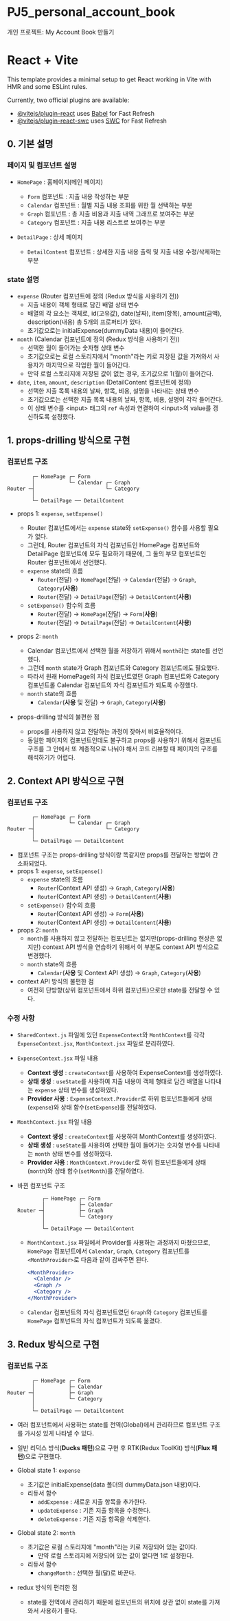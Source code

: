 # PJ5_personal_account_book

개인 프로젝트: My Account Book 만들기

# React + Vite

This template provides a minimal setup to get React working in Vite with HMR and some ESLint rules.

Currently, two official plugins are available:

- [@vitejs/plugin-react](https://github.com/vitejs/vite-plugin-react/blob/main/packages/plugin-react/README.md) uses [Babel](https://babeljs.io/) for Fast Refresh
- [@vitejs/plugin-react-swc](https://github.com/vitejs/vite-plugin-react-swc) uses [SWC](https://swc.rs/) for Fast Refresh

## 0. 기본 설명

### 페이지 및 컴포넌트 설명

- `HomePage` : 홈페이지(메인 페이지)

  - `Form` 컴포넌트 : 지출 내용 작성하는 부분
  - `Calendar` 컴포넌트 : 월별 지출 내용 조회를 위한 월 선택하는 부분
  - `Graph` 컴포넌트 : 총 지출 비용과 지출 내역 그래프로 보여주는 부분
  - `Category` 컴포넌트 : 지출 내용 리스트로 보여주는 부분

- `DetailPage` : 상세 페이지
  - `DetailContent` 컴포넌트 : 상세한 지출 내용 출력 및 지출 내용 수정/삭제하는 부분

### state 설명

- `expense` (Router 컴포넌트에 정의 (Redux 방식을 사용하기 전))
  - 지출 내용이 객체 형태로 담긴 배열 상태 변수
  - 배열의 각 요소는 객체로, id(고유값), date(날짜), item(항목), amount(금액), description(내용) 총 5개의 프로퍼티가 있다.
  - 초기값으로는 initialExpense(dummyData 내용)이 들어간다.
- `month` (Calendar 컴포넌트에 정의 (Redux 방식을 사용하기 전))
  - 선택한 월이 들어가는 숫자형 상태 변수
  - 초기값으로는 로컬 스토리지에서 "month"라는 키로 저장된 값을 가져와서 사용자가 마지막으로 작업한 월이 들어간다.
  - 만약 로컬 스토리지에 저장된 값이 없는 경우, 초기값으로 1(월)이 들어간다.
- `date`, `item`, `amount`, `description` (DetailContent 컴포넌트에 정의)
  - 선택한 지출 목록 내용의 날짜, 항목, 비용, 설명을 나타내는 상태 변수
  - 초기값으로는 선택한 지출 목록 내용의 날짜, 항목, 비용, 설명이 각각 들어간다.
  - 이 상태 변수를 \<input> 태그의 `ref` 속성과 연결하여 \<input>의 value를 갱신하도록 설정했다.

## 1. props-drilling 방식으로 구현

### 컴포넌트 구조

```
        ┌─ HomePage ┌─ Form
        │           └─ Calendar ┌─ Graph
Router ─┤                       └─ Category
        │
        └─ DetailPage ── DetailContent
```

- props 1: `expense`, `setExpense()`

  - Router 컴포넌트에서는 `expense` state와 `setExpense()` 함수를 사용할 필요가 없다.
  - 그런데, Router 컴포넌트의 자식 컴포넌트인 HomePage 컴포넌트와 DetailPage 컴포넌트에 모두 필요하기 때문에, 그 둘의 부모 컴포넌트인 Router 컴포넌트에서 선언했다.
  - `expense` state의 흐름
    - `Router`(전달) -> `HomePage`(전달) -> `Calendar`(전달) -> `Graph`, `Category`(**사용**)
    - `Router`(전달) -> `DetailPage`(전달) -> `DetailContent`(**사용**)
  - `setExpense()` 함수의 흐름
    - `Router`(전달) -> `HomePage`(전달) -> `Form`(**사용**)
    - `Router`(전달) -> `DetailPage`(전달) -> `DetailContent`(**사용**)

- props 2: `month`

  - Calendar 컴포넌트에서 선택한 월을 저장하기 위해서 `month`라는 state를 선언했다.
  - 그런데 `month` state가 Graph 컴포넌트와 Category 컴포넌트에도 필요했다.
  - 따라서 원래 HomePage의 자식 컴포넌트였던 Graph 컴포넌트와 Category 컴포넌트롤 Calendar 컴포넌트의 자식 컴포넌트가 되도록 수정했다.
  - `month` state의 흐름
    - `Calendar`(**사용** 및 전달) -> `Graph`, `Category`(**사용**)

- props-drilling 방식의 불편한 점
  - props를 사용하지 않고 전달하는 과정이 잦아서 비효율적이다.
  - 동일한 페이지의 컴포넌트인데도 불구하고 props를 사용하기 위해서 컴포넌트 구조를 그 안에서 또 계층적으로 나눠야 해서 코드 리뷰할 때 페이지의 구조를 해석하기가 어렵다.

## 2. Context API 방식으로 구현

### 컴포넌트 구조

```
        ┌─ HomePage ┌─ Form
        │           └─ Calendar ┌─ Graph
Router ─┤                       └─ Category
        │
        └─ DetailPage ── DetailContent
```

- 컴포넌트 구조는 props-drilling 방식이랑 똑같지만 props를 전달하는 방법이 간소화되었다.
- props 1: `expense`, `setExpense()`
  - `expense` state의 흐름
    - `Router`(Context API 생성) -> `Graph`, `Category`(**사용**)
    - `Router`(Context API 생성) -> `DetailContent`(**사용**)
  - `setExpense()` 함수의 흐름
    - `Router`(Context API 생성) -> `Form`(**사용**)
    - `Router`(Context API 생성) -> `DetailContent`(**사용**)
- props 2: `month`
  - `month`를 사용하지 않고 전달하는 컴포넌트는 없지만(props-drilling 현상은 없지만) context API 방식을 연습하기 위해서 이 부분도 context API 방식으로 변경했다.
  - `month` state의 흐름
    - `Calendar`(**사용** 및 Context API 생성) -> `Graph`, `Category`(**사용**)
- context API 방식의 불편한 점
  - 여전히 단방향(상위 컴포넌트에서 하위 컴포넌트)으로만 state를 전달할 수 있다.

### 수정 사항

- `SharedContext.js` 파일에 있던 `ExpenseContext`와 `MonthContext`를 각각 `ExpenseContext.jsx`, `MonthContext.jsx` 파일로 분리하였다.

- `ExpenseContext.jsx` 파일 내용

  - **Context 생성** : `createContext`를 사용하여 ExpenseContext를 생성하였다.
  - **상태 생성** : `useState`를 사용하여 지출 내용이 객체 형태로 담긴 배열을 나타내는 `expense` 상태 변수를 생성하였다.
  - **Provider 사용** : `ExpenseContext.Provider`로 하위 컴포넌트들에게 상태(`expense`)와 상태 함수(`setExpense`)를 전달하였다.

- `MonthContext.jsx` 파일 내용

  - **Context 생성** : `createContext`를 사용하여 MonthContext를 생성하였다.
  - **상태 생성** : `useState`를 사용하여 선택한 월이 들어가는 숫자형 변수를 나타내는 `month` 상태 변수를 생성하였다.
  - **Provider 사용** : `MonthContext.Provider`로 하위 컴포넌트들에게 상태(`month`)와 상태 함수(`setMonth`)를 전달하였다.

- 바뀐 컴포넌트 구조

  ```
          ┌─ HomePage ┌─ Form
          │           ├─ Calendar
  Router ─┤           ├─ Graph
          │           └─ Category
          │
          └─ DetailPage ── DetailContent
  ```

  - `MonthContext.jsx` 파일에서 Provider를 사용하는 과정까지 마쳤으므로, `HomePage` 컴포넌트에서 `Calendar`, `Graph`, `Category` 컴포넌트를 `<MonthProvider>`로 다음과 같이 감싸주면 된다.
    ```jsx
    <MonthProvider>
      <Calendar />
      <Graph />
      <Category />
    </MonthProvider>
    ```
  - `Calendar` 컴포넌트의 자식 컴포넌트였던 `Graph`와 `Category` 컴포넌트를 `HomePage` 컴포넌트의 자식 컴포넌트가 되도록 옮겼다.

## 3. Redux 방식으로 구현

### 컴포넌트 구조

```
        ┌─ HomePage ┌─ Form
        │           ├─ Calendar
Router ─┤           ├─ Graph
        │           └─ Category
        │
        └─ DetailPage ── DetailContent
```

- 여러 컴포넌트에서 사용하는 state를 전역(Global)에서 관리하므로 컴포넌트 구조를 가시성 있게 나타낼 수 있다.

- 일반 리덕스 방식(**Ducks 패턴**)으로 구현 후 RTK(Redux ToolKit) 방식(**Flux 패턴**)으로 구현했다.

- Global state 1: `expense`

  - 초기값은 initialExpense(data 폴더의 dummyData.json 내용)이다.
  - 리듀서 함수
    - `addExpense` : 새로운 지출 항목을 추가한다.
    - `updateExpense` : 기존 지출 항목을 수정한다.
    - `deleteExpense` : 기존 지출 항목을 삭제한다.

- Global state 2: `month`

  - 초기값은 로컬 스토리지에 "month"라는 키로 저장되어 있는 값이다.
    - 만약 로컬 스토리지에 저장되어 있는 값이 없다면 1로 설정한다.
  - 리듀서 함수
    - `changeMonth` : 선택한 월(달)로 바꾼다.

- redux 방식의 편리한 점
  - state를 전역에서 관리하기 때문에 컴포넌트의 위치에 상관 없이 state를 가져와서 사용하기 좋다.
